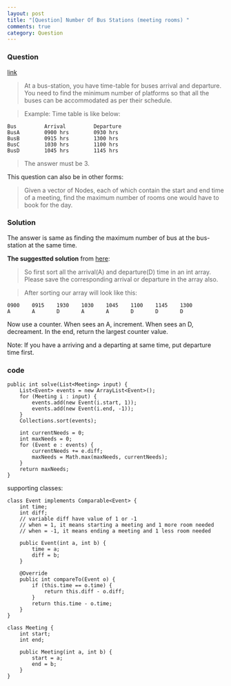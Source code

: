 ```yaml
---
layout: post
title: "[Question] Number Of Bus Stations (meeting rooms) "
comments: true
category: Question
---
```


### Question

[link](http://tech-queries.blogspot.sg/2009/05/number-of-bus-stations.html)

> At a bus-station, you have time-table for buses arrival and departure. You need to find the minimum number of platforms so that all the buses can be accommodated as per their schedule.

> Example: Time table is like below:

    Bus         Arrival         Departure
    BusA        0900 hrs        0930 hrs
    BusB        0915 hrs        1300 hrs
    BusC        1030 hrs        1100 hrs
    BusD        1045 hrs        1145 hrs

> The answer must be 3.

This question can also be in other forms:

> Given a vector of Nodes, each of which contain the start and end time of a meeting, find the maximum number of rooms one would have to book for the day.

### Solution

The answer is same as finding the maximum number of bus at the bus-station at the same time.

**The suggestted solution** from [here](http://tech-queries.blogspot.sg/2009/05/number-of-bus-stations.html):

> So first sort all the arrival(A) and departure(D) time in an int array. Please save the corresponding arrival or departure in the array also.

> After sorting our array will look like this:

    0900    0915    1930    1030    1045    1100    1145    1300
    A       A       D       A       A       D       D       D

Now use a counter. When sees an A, increment. When sees an D, decreament. In the end, return the largest counter value.

Note: If you have a arriving and a departing at same time, put departure time first.

### code

    public int solve(List<Meeting> input) {
    	List<Event> events = new ArrayList<Event>();
    	for (Meeting i : input) {
    		events.add(new Event(i.start, 1));
    		events.add(new Event(i.end, -1));
    	}
    	Collections.sort(events);

    	int currentNeeds = 0;
    	int maxNeeds = 0;
    	for (Event e : events) {
    		currentNeeds += e.diff;
    		maxNeeds = Math.max(maxNeeds, currentNeeds);
    	}
    	return maxNeeds;
    }

supporting classes:

    class Event implements Comparable<Event> {
        int time;
        int diff;
        // variable diff have value of 1 or -1
        // when = 1, it means starting a meeting and 1 more room needed
        // when = -1, it means ending a meeting and 1 less room needed

        public Event(int a, int b) {
            time = a;
            diff = b;
        }

        @Override
        public int compareTo(Event o) {
            if (this.time == o.time) {
                return this.diff - o.diff;
            }
            return this.time - o.time;
        }
    }

    class Meeting {
        int start;
        int end;

        public Meeting(int a, int b) {
            start = a;
            end = b;
        }
    }
